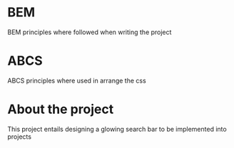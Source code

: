 # BEM
BEM principles where followed when writing the project

# ABCS
ABCS principles where used in arrange the css 

# About the project

This  project entails designing a glowing search bar to be implemented into projects